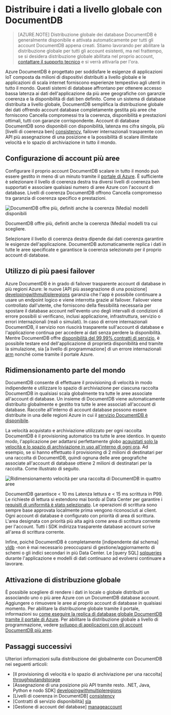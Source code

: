 <properties
   pageTitle="Distribuire i dati a livello globale con DocumentDB | Microsoft Azure"
   description="Informazioni sul ripristino di replica geografico, failover e dati di scala mondo utilizzando database globale di Azure DocumentDB, un servizio di database NoSQL completamente gestito."
   services="documentdb"
   documentationCenter=""
   authors="kiratp"
   manager="jhubbard"
   editor=""/>

<tags
   ms.service="documentdb"
   ms.devlang="multiple"
   ms.topic="article"
   ms.tgt_pltfrm="na"
   ms.workload="na"
   ms.date="08/15/2016"
   ms.author="kipandya"/>
   
   
# <a name="distribute-data-globally-with-documentdb"></a>Distribuire i dati a livello globale con DocumentDB

> [AZURE.NOTE] Distribuzione globale dei database DocumentDB è generalmente disponibile e attivata automaticamente per tutti gli account DocumentDB appena creati. Stiamo lavorando per abilitare la distribuzione globale per tutti gli account esistenti, ma nel frattempo, se si desidera distribuzione globale abilitata nel proprio account, [contattare il supporto tecnico](https://portal.azure.com/?#blade/Microsoft_Azure_Support/HelpAndSupportBlade) e si verrà attivarla per l'ora.

Azure DocumentDB è progettato per soddisfare le esigenze di applicazioni IoT composta da milioni di dispositivi distribuiti a livello globale e le applicazioni di scala internet forniscono esperienze tempestivo agli utenti in tutto il mondo. Questi sistemi di database affrontano per ottenere accesso bassa latenza ai dati dell'applicazione da più aree geografiche con garanzie coerenza e la disponibilità di dati ben definito. Come un sistema di database distribuita a livello globale, DocumentDB semplifica la distribuzione globale dei dati offrendo account database completamente gestita più aree che forniscono Cancella compromessi tra la coerenza, disponibilità e prestazioni ottimali, tutti con garanzie corrispondente. Account di database DocumentDB sono disponibili con disponibilità, latenza ms cifra singola, più [livelli di coerenza ben] [consistency], failover internazionali trasparente con API più assegnazione di una posizione e la possibilità di scalare illimitate velocità e lo spazio di archiviazione in tutto il mondo. 

  
## <a name="configuring-multi-region-accounts"></a>Configurazione di account più aree

Configurare il proprio account DocumentDB scalare in tutto il mondo può essere gestito in meno di un minuto tramite il [portale di Azure](documentdb-portal-global-replication.md). È sufficiente è selezionare il livello di coerenza destra tra diversi livelli di coerenza ben supportati e associare qualsiasi numero di aree Azure con l'account di database. Livelli di coerenza DocumentDB offrono Cancella compromesso tra garanzia di coerenza specifico e prestazioni. 

![DocumentDB offre più, definiti anche la coerenza (Media) modelli disponibili][1]

DocumentDB offre più, definiti anche la coerenza (Media) modelli tra cui scegliere.

Selezionare il livello di coerenza destra dipende dai dati coerenza garantire le esigenze dell'applicazione. DocumentDB automaticamente replica i dati in tutte le aree specificate e garantisce la coerenza selezionato per il proprio account di database. 


## <a name="using-multi-region-failover"></a>Utilizzo di più paesi failover 

Azure DocumentDB è in grado di failover trasparente account di database in più regioni Azure: le nuove [API più assegnazione di una posizione] [ developingwithmultipleregions] garanzia che l'app è possibile continuare a usare un endpoint logico e viene interrotta grazie al failover. Failover viene controllato dall'utente, che forniscono della flessibilità necessaria per spostare il database account nell'evento uno degli intervalli di condizioni di errore possibili si verificano, inclusi applicazione, infrastruttura, servizio o errori internazionali (reali o simulati). In caso di errore internazionali DocumentDB, il servizio non riuscirà trasparente sull'account di database e l'applicazione continua per accedere ai dati senza perdere la disponibilità. Mentre DocumentDB offre [disponibilità del 99,99% contratti di servizio][sla], è possibile testare end dell'applicazione di proprietà disponibilità end tramite la simulazione, sia [a livello di programmazione] di un errore internazionali[ arm] nonché come tramite il portale Azure.


## <a name="scaling-across-the-planet"></a>Ridimensionamento parte del mondo
DocumentDB consente di effettuare il provisioning di velocità in modo indipendente e utilizzare lo spazio di archiviazione per ciascuna raccolta DocumentDB in qualsiasi scala globalmente tra tutte le aree associate all'account di database. Un insieme di DocumentDB viene automaticamente distribuito globalmente e gestito tra tutte le aree associati all'account di database. Raccolte all'interno di account database possono essere distribuite in una delle regioni Azure in cui il [servizio DocumentDB è disponibile][serviceregions]. 

La velocità acquistato e archiviazione utilizzato per ogni raccolta DocumentDB è il provisioning automatico tra tutte le aree identico. In questo modo, l'applicazione per adattarsi perfettamente globo [acquistati solo la velocità e lo spazio di archiviazione in uso all'interno di ogni ora][pricing]. Ad esempio, se si hanno effettuato il provisioning di 2 milioni di destinatari per una raccolta di DocumentDB, quindi ognuna delle aree geografiche associate all'account di database ottiene 2 milioni di destinatari per la raccolta. Come illustrato di seguito.

![Ridimensionamento velocità per una raccolta di DocumentDB in quattro aree][2]

DocumentDB garantisce < 10 ms Latenza lettura e < 15 ms scrittura in P99. Le richieste di lettura si estendono mai bordo al Data Center per garantire i [requisiti di uniformità è stato selezionato][consistency]. Le operazioni di scrittura sono sempre base approvata localmente prima vengono riconosciuti ai client. Ogni account di database è configurato con priorità di area di scrittura. L'area designata con priorità più alta agirà come area di scrittura corrente per l'account. Tutti i SDK indirizza trasparente database account scrive all'area di scrittura corrente. 

Infine, poiché DocumentDB è completamente [indipendente dal schema] [ vldb] -non è mai necessario preoccuparsi di gestione/aggiornamento di schemi o gli indici secondari in più Data Center. Le [query SQL] [ sqlqueries] durante l'applicazione e modelli di dati continuano ad evolversi continuare a lavorare. 


## <a name="enabling-global-distribution"></a>Attivazione di distribuzione globale 

È possibile scegliere di rendere i dati in locale o globale distribuiti un associando uno o più aree Azure con un DocumentDB database account. Aggiungere o rimuovere le aree al proprio account di database in qualsiasi momento. Per abilitare la distribuzione globale tramite il portale, informazioni su [come eseguire la replica di database globale DocumentDB tramite il portale di Azure](documentdb-portal-global-replication.md). Per abilitare la distribuzione globale a livello di programmazione, vedere [sviluppo di applicazioni con gli account DocumentDB più aree](documentdb-developing-with-multiple-regions.md).

## <a name="next-steps"></a>Passaggi successivi

Ulteriori informazioni sulla distribuzione dei globalmente con DocumentDB nei seguenti articoli:

* [Il provisioning di velocità e lo spazio di archiviazione per una raccolta] [throughputandstorage]
* [Assegnazione di una posizione più API tramite resto. .NET, Java, Python e nodo SDK] [developingwithmultipleregions]
* [Livelli di coerenza in DocumentDB] [consistency]
* [Contratti di servizio disponibilità] [sla]
* [Gestione di account del database] [manageaccount]

[1]: ./media/documentdb-distribute-data-globally/consistency-tradeoffs.png
[2]: ./media/documentdb-distribute-data-globally/collection-regions.png

<!--Reference style links - using these makes the source content way more readable than using inline links-->
[pcolls]: documentdb-partition-data.md
[consistency]: documentdb-consistency-levels.md
[consistencytradeooffs]: ./documentdb-consistency-levels/#consistency-levels-and-tradeoffs
[developingwithmultipleregions]: documentdb-developing-with-multiple-regions.md
[createaccount]: documentdb-create-account.md
[manageaccount]: documentdb-manage-account.md
[manageaccount-consistency]: documentdb-manage-account.md#consistency
[throughputandstorage]: documentdb-manage.md
[arm]: documentdb-automation-resource-manager-cli.md
[regions]: https://azure.microsoft.com/regions/
[serviceregions]: https://azure.microsoft.com/en-us/regions/#services 
[pricing]: https://azure.microsoft.com/pricing/details/documentdb/
[sla]: https://azure.microsoft.com/support/legal/sla/documentdb/ 
[vldb]: http://www.vldb.org/pvldb/vol8/p1668-shukla.pdf
[sqlqueries]: documentdb-sql-query.md

